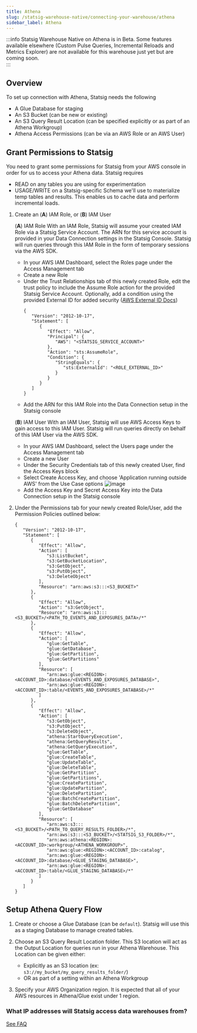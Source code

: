 ```yaml
---
title: Athena
slug: /statsig-warehouse-native/connecting-your-warehouse/athena
sidebar_label: Athena
---
```


:::info
Statsig Warehouse Native on Athena is in Beta. Some features available elsewhere (Custom Pulse Queries, Incremental Reloads and Metrics Explorer) are not available for this warehouse just yet but are coming soon.  
:::


## Overview

To set up connection with Athena, Statsig needs the following

- A Glue Database for staging
- An S3 Bucket (can be new or existing)
- An S3 Query Result Location (can be specified explicitly or as part of an Athena Workgroup)
- Athena Access Permissions (can be via an AWS Role or an AWS User)

## Grant Permissions to Statsig

You need to grant some permissions for Statsig from your AWS console in order for us to access your Athena data. Statsig requires
 - READ on any tables you are using for experimentation
 - USAGE/WRITE on a Statsig-specific Schema we'll use to materialize temp tables and results. This enables us to cache data and perform incremental loads. 


1. Create an (**A**) IAM Role, or (**B**) IAM User

   (**A**) IAM Role
   With an IAM Role, Statsig will assume your created IAM Role via a Statsig Service Account. The ARN for this service account is provided in your Data Connection settings in the Statsig Console. Statsig will run queries through this IAM Role in the form of temporary sessions via the AWS SDK.
      - In your AWS IAM Dashboard, select the Roles page under the Access Management tab
      - Create a new Role
      - Under the Trust Relationships tab of this newly created Role, edit the trust policy to include the Assume Role action for the provided Statsig Service Account. Optionally, add a condition using the provided External ID for added security ([AWS External ID Docs](https://aws.amazon.com/blogs/security/how-to-use-external-id-when-granting-access-to-your-aws-resources/))
        ```
        {
           "Version": "2012-10-17",
           "Statement": [
              {
                 "Effect": "Allow",
                 "Principal": {
                    "AWS": "<STATSIG_SERVICE_ACCOUNT>"
                 },
                 "Action": "sts:AssumeRole",
                 "Condition": {
                    "StringEquals": {
                       "sts:ExternalId": "<ROLE_EXTERNAL_ID>"
                    }
                 }
              }
           ]
        }
        ```
      - Add the ARN for this IAM Role into the Data Connection setup in the Statsig console

   (**B**) IAM User
   With an IAM User, Statsig will use AWS Access Keys to gain access to this IAM User. Statsig will run queries directly on behalf of this IAM User via the AWS SDK.
      - In your AWS IAM Dashboard, select the Users page under the Access Management tab
      - Create a new User
      - Under the Security Credentials tab of this newly created User, find the Access Keys block
      - Select Create Access Key, and choose 'Application running outside AWS' from the Use Case options
   ![image](https://github.com/statsig-io/docs/assets/152932686/c0f762fe-2963-45ca-9424-5399671d53e5)
      - Add the Access Key and Secret Access Key into the Data Connection setup in the Statsig console

3. Under the Permissions tab for your newly created Role/User, add the Permission Policies outlined below:
   ```
   {
      "Version": "2012-10-17",
      "Statement": [
         {
            "Effect": "Allow",
            "Action": [
               "s3:ListBucket",
               "s3:GetBucketLocation",
               "s3:GetObject",
               "s3:PutObject",
               "s3:DeleteObject"
            ],
            "Resource": "arn:aws:s3:::<S3_BUCKET>"
         },
         {
            "Effect": "Allow",
            "Action": "s3:GetObject",
            "Resource": "arn:aws:s3:::<S3_BUCKET>/<PATH_TO_EVENTS_AND_EXPOSURES_DATA>/*"
         },
         {
            "Effect": "Allow",
            "Action": [
               "glue:GetTable",
               "glue:GetDatabase",
               "glue:GetPartition",
               "glue:GetPartitions"
            ],
            "Resource": [
               "arn:aws:glue:<REGION>:<ACCOUNT_ID>:database/<EVENTS_AND_EXPOSURES_DATABASE>",
               "arn:aws:glue:<REGION>:<ACCOUNT_ID>:table/<EVENTS_AND_EXPOSURES_DATABASE>/*"
            ]
         },
         {
            "Effect": "Allow",
            "Action": [
               "s3:GetObject",
               "s3:PutObject",
               "s3:DeleteObject",
               "athena:StartQueryExecution",
               "athena:GetQueryResults",
               "athena:GetQueryExecution",
               "glue:GetTable",
               "glue:CreateTable",
               "glue:UpdateTable",
               "glue:DeleteTable",
               "glue:GetPartition",
               "glue:GetPartitions",
               "glue:CreatePartition",
               "glue:UpdatePartition",
               "glue:DeletePartition",
               "glue:BatchCreatePartition",
               "glue:BatchDeletePartition",
               "glue:GetDatabase"
            ],
            "Resource": [
               "arn:aws:s3:::<S3_BUCKET>/<PATH_TO_QUERY_RESULTS_FOLDER>/*",
               "arn:aws:s3:::<S3_BUCKET>/<STATSIG_S3_FOLDER>/*",
               "arn:aws:athena:<REGION>:<ACCOUNT_ID>:workgroup/<ATHENA_WORKGROUP>",
               "arn:aws:glue:<REGION>:<ACCOUNT_ID>:catalog",
               "arn:aws:glue:<REGION>:<ACCOUNT_ID>:database/<GLUE_STAGING_DATABASE>",
               "arn:aws:glue:<REGION>:<ACCOUNT_ID>:table/<GLUE_STAGING_DATABASE>/*"
            ]
         }
      ]
   }
   ```

## Setup Athena Query Flow

1. Create or choose a Glue Database (can be `default`). Statsig will use this as a staging Database to manage created tables.

2. Choose an S3 Query Result Location folder. This S3 location will act as the Output Location for queries run in your Athena Warehouse. This Location can be given either:
   - Explicitly as an S3 location (ex: `s3://my_bucket/my_query_results_folder/`)
   - OR as part of a setting within an Athena Workgroup

3. Specify your AWS Organization region. It is expected that all of your AWS resources in Athena/Glue exist under 1 region.

### What IP addresses will Statsig access data warehouses from?

[See FAQ](/data-warehouse-ingestion/faq#what-ip-addresses-will-statsig-access-data-warehouses-from)
